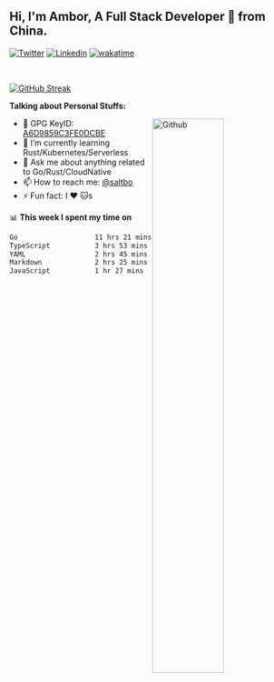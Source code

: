 ## Hi, I'm Ambor, A Full Stack Developer 🚀 from China.

[![Twitter](https://img.shields.io/badge/-saltbo-1ca0f1?style=flat&logo=twitter&logoColor=white)](https://twitter.com/rdsaltbo)
[![Linkedin](https://img.shields.io/badge/-saltbo-blue?style=flat&logo=Linkedin&logoColor=white)](https://www.linkedin.com/in/saltbo/)
[![wakatime](https://wakatime.com/badge/user/f82b1c77-faab-48cd-aef5-a12c0aff104b.svg)](https://wakatime.com/@f82b1c77-faab-48cd-aef5-a12c0aff104b)

&nbsp;  

[![GitHub Streak](http://github-readme-streak-stats.herokuapp.com?user=saltbo&hide_border=true&date_format=M%20j%5B%2C%20Y%5D)](https://git.io/streak-stats)

**Talking about Personal Stuffs:**
<!-- Any image aligned to the right. Beware the width  -->
<img width="50%" align="right" alt="Github" src="https://raw.githubusercontent.com/saltbo/saltbo/master/images/git-header.svg" />

- 🤘 GPG KeyID: [A6D9859C3FE0DCBE](https://saltbo.cn/pgp_keys.asc)
- 🌱 I’m currently learning Rust/Kubernetes/Serverless
- 💬 Ask me about anything related to Go/Rust/CloudNative
- 📫 How to reach me: [@saltbo](https://t.me/saltbo)
- ⚡ Fun fact: I :heart: :cat:s


📊 **This week I spent my time on**
<!--START_SECTION:waka-->

```txt
Go                   11 hrs 21 mins  ████████████▒░░░░░░░░░░░░   49.32 %
TypeScript           3 hrs 53 mins   ████▒░░░░░░░░░░░░░░░░░░░░   16.94 %
YAML                 2 hrs 45 mins   ███░░░░░░░░░░░░░░░░░░░░░░   11.96 %
Markdown             2 hrs 25 mins   ██▓░░░░░░░░░░░░░░░░░░░░░░   10.51 %
JavaScript           1 hr 27 mins    █▓░░░░░░░░░░░░░░░░░░░░░░░   06.36 %
```

<!--END_SECTION:waka-->
